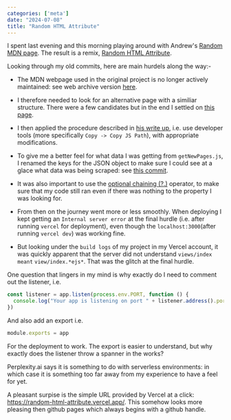 ```yaml
---
categories: ['meta']
date: "2024-07-08"
title: "Random HTML Attribute"
---
```


I spent last evening and this morning playing around with Andrew's [Random MDN page](https://random-mdn-page-deploy.vercel.app/).  The result is a remix, [Random HTML Attribute](https://random-html-attribute.vercel.app/).

Looking through my old commits, here are main hurdels along the way:-

- The MDN webpage used in the original project is no longer actively maintained: see web archive version [here](https://web.archive.org/web/20200615000000*/https://developer.mozilla.org/en-US/docs/Web/JavaScript/Index).

- I therefore needed to look for an alternative page with a similiar structure.  There were a few candidates but in the end I settled on [this page](https://developer.mozilla.org/en-US/docs/Web/HTML/Attributes).


- I then applied the procedure described in [his write up](https://healeycodes.com/tiny-project-to-completion), i.e. use developer tools (more specifically ```Copy -> Copy JS Path```), with appropriate modifications.

- To give me a better feel for what data I was getting from ```getNewPages.js```, I renamed the keys for the JSON object to make sure I could see at a glace what data was being scraped: see [this commit](https://github.com/3willows/random-html-attribute/commit/a591a577c49e0e1412ef452e8208adc81633e3e1).  

- It was also important to use the [optional chaining (?.)](https://developer.mozilla.org/en-US/docs/Web/JavaScript/Reference/Operators/Optional_chaining) operator, to make sure that my code still ran even if there was nothing to the property I was looking for.

- From then on the journey went more or less smoothly.  When deploying I kept getting an ```Internal server error``` at the final hurdle (i.e. after running ```vercel``` for deployment), even though the ```localhost:3000```(after running ```vercel dev```) was working fine.

- But looking under the ```build logs``` of my project in my Vercel account, it was quickly apparent that the server did not understand ```views/index meant``` ```view/index.*ejs*```.  That was the glitch at the final hurdle.

One question that lingers in my mind is why exactly do I need to comment out the listener, i.e. 

```js
const listener = app.listen(process.env.PORT, function () {
  console.log("Your app is listening on port " + listener.address().port)
})
```

And also add an export i.e. 

```js 
module.exports = app
```

For the deployment to work.  The export is easier to understand, but why exactly does the listener throw a spanner in the works?  

Perplexity.ai says it is something to do with serverless environments: in which case it is something too far away from my experience to have a feel for yet.

A pleasant surpise is the simple URL provided by Vercel at a click: https://random-html-attribute.vercel.app/.  This somehow looks more pleasing then github pages which always begins with a github handle.